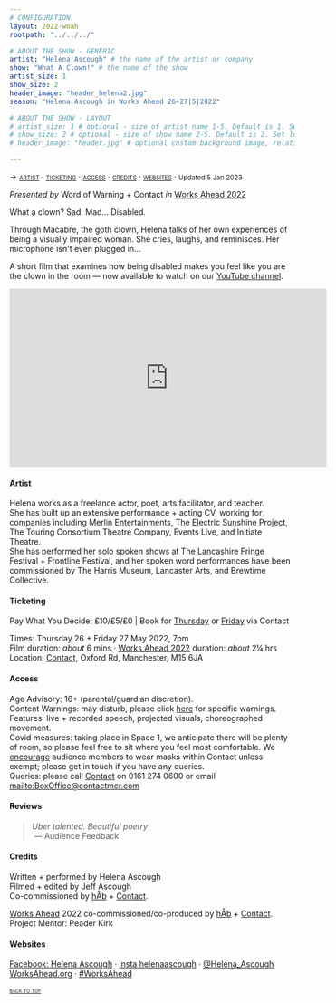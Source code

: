 ```yaml
---
# CONFIGURATION
layout: 2022-woah
rootpath: "../../../"

# ABOUT THE SHOW - GENERIC
artist: "Helena Ascough" # the name of the artist or company
show: "What A Clown!" # the name of the show
artist_size: 1
show_size: 2
header_image: "header_helena2.jpg"
season: "Helena Ascough in Works Ahead 26+27|5|2022"

# ABOUT THE SHOW - LAYOUT
# artist_size: 1 # optional - size of artist name 1-5. Default is 1. Set longer names to lower values
# show_size: 2 # optional - size of show name 2-5. Default is 2. Set longer names to lower values
# header_image: "header.jpg" # optional custom background image, relative to current page

---
```

<span style='font-variant: small-caps'>→ [artist](/archive/2022-worksahead/ascough/#artist) · [ticketing](/archive/2022-worksahead/ascough/#ticketing) · [access](/archive/2022-worksahead/ascough/#access) · [credits](/archive/2022-worksahead/ascough/#credits) · [websites](/archive/2022-worksahead/ascough/#websites)</span> · <small>Updated 5 Jan 2023</small>        
        
*Presented by* Word of Warning + Contact *in* [Works Ahead 2022](/archive/2022-worksahead)        
        
What a clown? Sad. Mad… Disabled.         
        
Through Macabre, the goth clown, Helena talks of her own experiences of being a visually impaired woman. She cries, laughs, and reminisces. Her microphone isn't even plugged in…         
         
A short film that examines how being disabled makes you feel like you are the clown in the room — now available to watch on our <a href="http://bit.ly/YTwarnmcr" target="_blank">YouTube channel</a>.        
        
<iframe width="560" height="315" src="https://www.youtube.com/embed/OXnLmCojOwI" title="YouTube video player" frameborder="0" allow="accelerometer; autoplay; clipboard-write; encrypted-media; gyroscope; picture-in-picture" allowfullscreen></iframe>        
        
#### Artist         
Helena works as a freelance actor, poet, arts facilitator, and teacher.<br>She has built up an extensive performance + acting CV, working for companies including Merlin Entertainments, The Electric Sunshine Project, The Touring Consortium Theatre Company, Events Live, and Initiate Theatre.<br>She has performed her solo spoken shows at The Lancashire Fringe Festival + Frontline Festival, and her spoken word performances have been
commissioned by The Harris Museum, Lancaster Arts, and Brewtime Collective.        
        
#### Ticketing          
Pay What You Decide: £10/£5/£0 | Book for <a href="https://contactmcr.com/book-online/254758" target="_blank">Thursday</a> or <a href="https://contactmcr.com/book-online/254759" target="_blank">Friday</a> via Contact        
        
Times: Thursday 26 + Friday 27 May 2022, 7pm<br>Film duration: *about* 6 mins · [Works Ahead 2022](/archive/2022-worksahead) duration: *about* 2¼ hrs<br>Location: <a href="https://contactmcr.com/about-us/your-visit" target="_blank">Contact</a>, Oxford Rd, Manchester, M15 6JA        
        
#### Access         
Age Advisory: 16+ (parental/guardian discretion).<br>Content Warnings: may disturb, please click [here](/warnings) for specific warnings.<br>Features: live + recorded speech, projected visuals, choreographed movement.<br>Covid measures: taking place in Space 1, we anticipate there will be plenty of room, so please feel free to sit where you feel most comfortable. We <a href="https://contactmcr.com/covid-19-faq" target="_blank">encourage</a> audience members to wear masks within Contact unless exempt; please get in touch if you have any queries.<br>Queries: please call <a href="https://contactmcr.com/accessibility" target="_blank">Contact</a> on 0161 274 0600 or email <mailto:BoxOffice@contactmcr.com>        
        
#### Reviews         
>*Uber talented. Beautiful poetry*<br>&nbsp;— Audience Feedback       
         
#### Credits         
Written + performed by Helena Ascough<br>Filmed + edited by Jeff Ascough<br>Co-commissioned by [hÅb](/hab) + <a href="https://contactmcr.com" target="_blank">Contact</a>.        
        
[Works Ahead](/hab/worksahead) 2022 co-commissioned/co-produced by [hÅb](/hab) + <a href="https://contactmcr.com" target="_blank">Contact</a>.<br>Project Mentor: Peader Kirk        
         
#### Websites          
<a href="http://facebook.com/HelenaLouiseAscough" target="_blank">Facebook: Helena Ascough</a> · <a href="https://instagram.com/helenaascough" target="_blank">insta helenaascough</a> · <a href="http://twitter.com/Helena_Ascough" target="_blank">@Helena_Ascough</a><br><a href="http://worksahead.org" target="_blank">WorksAhead.org</a> · <a href="http://twitter.com/hashtag/WorksAhead" target="_blank">#WorksAhead</a>        
        
<small><span style='font-variant: small-caps'>[back to top](/archive/2022-worksahead/ascough)</span></small>
